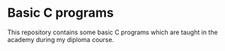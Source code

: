 # Basic C programs

This repository contains some basic C programs which are taught in the academy during my diploma course.
